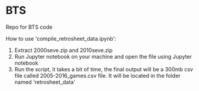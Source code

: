 # BTS
Repo for BTS code


How to use 'compile_retrosheet_data.ipynb':

1. Extract 2000seve.zip and 2010seve.zip
2. Run Jupyter notebook on your machine and open the file using Jupyter notebook
3. Run the script, it takes a bit of time, the final output will be a 300mb csv file called 2005-2016_games.csv file. It will be located in the folder named 'retrosheet_data'
